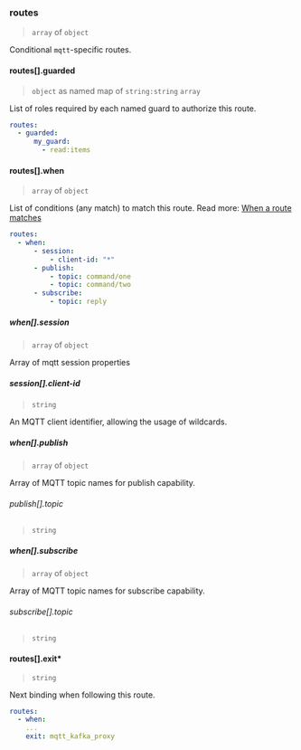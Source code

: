 ### routes

> `array` of `object`

Conditional `mqtt`-specific routes.

#### routes[].guarded

> `object` as named map of `string:string` `array`

List of roles required by each named guard to authorize this route.

```yaml
routes:
  - guarded:
      my_guard:
        - read:items
```

#### routes[].when

> `array` of `object`

List of conditions (any match) to match this route.
Read more: [When a route matches](../../../../concepts/bindings.md#when-a-route-matches)

```yaml
routes:
  - when:
      - session:
          - client-id: "*"
      - publish:
          - topic: command/one
          - topic: command/two
      - subscribe:
          - topic: reply
```

##### when[].session

> `array` of `object`

Array of mqtt session properties

##### session[].client-id

> `string`

An MQTT client identifier, allowing the usage of wildcards.

##### when[].publish

> `array` of `object`

Array of MQTT topic names for publish capability.

###### publish[].topic

> `string`

##### when[].subscribe

> `array` of `object`

Array of MQTT topic names for subscribe capability.

###### subscribe[].topic

> `string`

#### routes[].exit\*

> `string`

Next binding when following this route.

```yaml
routes:
  - when:
    ...
    exit: mqtt_kafka_proxy
```
